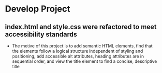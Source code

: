 # Develop Project

## index.html and style.css were refactored to meet accessibility standards

-  The motive of this project is to add semantic HTML elements, find that the elements follow a logical structure independent of styling and positioning, add accessible alt attributes, heading attributes
are in sequential order, and view the title element
to find a concise, descriptive title